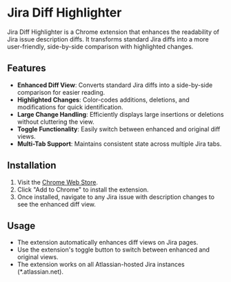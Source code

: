 # Jira Diff Highlighter

Jira Diff Highlighter is a Chrome extension that enhances the readability of Jira issue description diffs. It transforms standard Jira diffs into a more user-friendly, side-by-side comparison with highlighted changes.

## Features

- **Enhanced Diff View**: Converts standard Jira diffs into a side-by-side comparison for easier reading.
- **Highlighted Changes**: Color-codes additions, deletions, and modifications for quick identification.
- **Large Change Handling**: Efficiently displays large insertions or deletions without cluttering the view.
- **Toggle Functionality**: Easily switch between enhanced and original diff views.
- **Multi-Tab Support**: Maintains consistent state across multiple Jira tabs.

## Installation

1. Visit the [Chrome Web Store](https://chromewebstore.google.com/detail/jira-diff-highlighter/imlebnoogjdcbkaaighofkpfciamehni).
2. Click "Add to Chrome" to install the extension.
3. Once installed, navigate to any Jira issue with description changes to see the enhanced diff view.

## Usage

- The extension automatically enhances diff views on Jira pages.
- Use the extension's toggle button to switch between enhanced and original views.
- The extension works on all Atlassian-hosted Jira instances (*.atlassian.net).